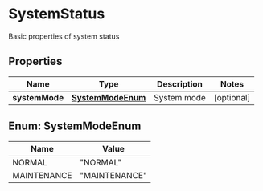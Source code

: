 

# SystemStatus

Basic properties of system status

## Properties

Name | Type | Description | Notes
------------ | ------------- | ------------- | -------------
**systemMode** | [**SystemModeEnum**](#SystemModeEnum) | System mode |  [optional]



## Enum: SystemModeEnum

Name | Value
---- | -----
NORMAL | &quot;NORMAL&quot;
MAINTENANCE | &quot;MAINTENANCE&quot;



